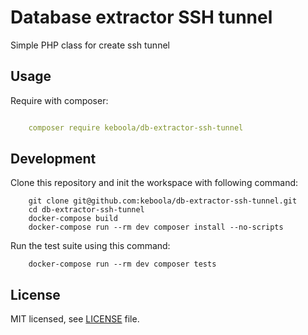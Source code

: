 # Database extractor SSH tunnel
Simple PHP class for create ssh tunnel

## Usage
Require with composer:

```yml

    composer require keboola/db-extractor-ssh-tunnel

```

## Development

Clone this repository and init the workspace with following command:
```
    git clone git@github.com:keboola/db-extractor-ssh-tunnel.git
    cd db-extractor-ssh-tunnel
    docker-compose build
    docker-compose run --rm dev composer install --no-scripts
```

Run the test suite using this command:
```
    docker-compose run --rm dev composer tests
```

## License

MIT licensed, see [LICENSE](./LICENSE) file.
